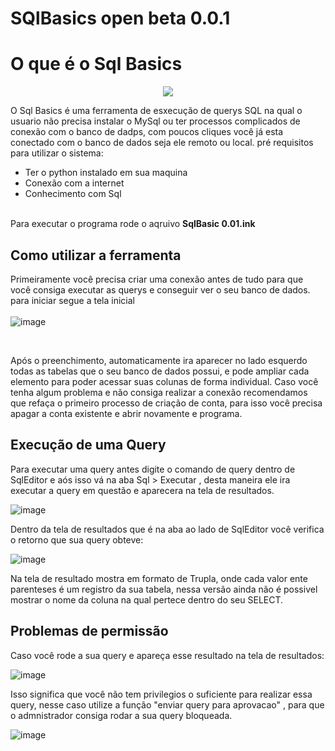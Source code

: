# SQlBasics open beta 0.0.1

# O que é o Sql Basics

<p align="center"> <img src="img/officedatabase_103574.ico"> </p>
O Sql Basics é uma ferramenta de esxecução de querys SQL na qual o usuario não precisa instalar o MySql ou ter processos complicados de conexão com o banco de dadps, com poucos cliques você já esta conectado com o banco de dados seja ele remoto ou local.
pré requisitos para utilizar o sistema: 
<ul>
  <li>Ter o python instalado em sua maquina</li>
  <li>Conexão com a internet</li>
  <li>Conhecimento com Sql </li>
</ul>
<br/>
Para executar o programa rode o aqruivo <b>SqlBasic 0.01.ink</b>

## Como utilizar a ferramenta

Primeiramente você precisa criar uma conexão antes de tudo para que você consiga executar as querys e conseguir ver o seu banco de dados.
para iniciar segue a tela inicial </br>
</br>
![image](https://github.com/FelipeKatao/SQlBasics_beta/assets/34559081/be23b36e-4a59-4be6-8d4c-cf3d1d4a118b)

</br>

Após o preenchimento, automaticamente ira aparecer no lado esquerdo todas as tabelas que o seu banco de dados possui, e pode ampliar cada elemento para poder acessar suas colunas de forma individual.
Caso você tenha algum problema e não consiga realizar a conexão recomendamos que refaça o primeiro processo de criação de conta, para isso você precisa apagar a conta existente e abrir novamente e programa.

## Execução de uma Query
Para executar uma query antes digite o comando de query dentro de SqlEditor e aós isso vá na aba Sql > Executar , desta maneira ele ira executar a query em questão e aparecera na tela de resultados.

![image](https://github.com/FelipeKatao/SQlBasics_beta/assets/34559081/ebfad91e-e41f-4695-a4db-3469d990ca95)

Dentro da tela de resultados que é na aba ao lado de SqlEditor você verifica o retorno que sua query obteve:

![image](https://github.com/FelipeKatao/SQlBasics_beta/assets/34559081/0e7fba9c-1cde-48f3-9085-2b0d88df0cc1)

Na tela de resultado mostra em formato de Trupla, onde cada valor ente parenteses é um registro da sua tabela, nessa versão ainda não é possivel mostrar o nome da coluna na qual pertece dentro do seu SELECT.


## Problemas de permissão

Caso você rode a sua query e apareça esse resultado na tela de resultados: 

![image](https://github.com/FelipeKatao/SQlBasics_beta/assets/34559081/ebcce947-c9d5-44af-9a3f-0d93580ab1a7)


Isso significa que você não tem privilegios o suficiente para realizar essa query, nesse caso utilize a função "enviar query para aprovacao" , para que o admnistrador consiga rodar a sua query  bloqueada.

![image](https://github.com/FelipeKatao/SQlBasics_beta/assets/34559081/487bfbea-0ad0-481e-b129-769a7f0262e5)

